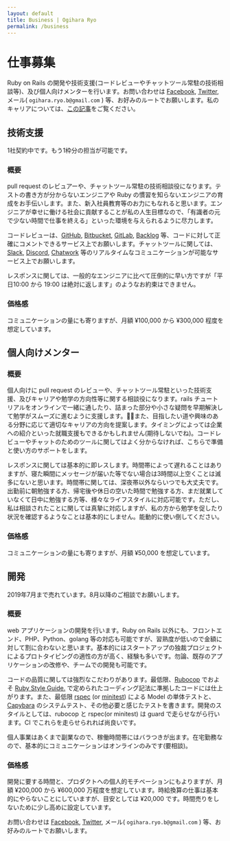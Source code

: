 ```yaml
---
layout: default
title: Business | Ogihara Ryo
permalink: /business
---
```


# 仕事募集

Ruby on Rails の開発や技術支援(コードレビューやチャットツール常駐の技術相談等)、及び個人向けメンターを行います。お問い合わせは [Facebook](https://www.facebook.com/ryo.ogihara.5), [Twitter](https://twitter.com/OgiharaRyo), メール( `ogihara.ryo.b@gmail.com` ) 等、お好みのルートでお願いします。私のキャリアについては、[この記事](https://ogihara-ryo.github.io/career-path)をご覧ください。

## 技術支援

1社契約中です。もう1枠分の担当が可能です。

### 概要

pull request のレビュアーや、チャットツール常駐の技術相談役になります。テストの書き方が分からないエンジニアや Ruby の慣習を知らないエンジニアの育成をお手伝いします。また、新入社員教育等のお力にもなれると思います。エンジニアが幸せに働ける社会に貢献することが私の人生目標なので、「有識者の元で少ない時間で仕事を終える」といった環境を与えられるように尽力します。

コードレビューは、[GitHub](https://github.com), [Bitbucket](https://bitbucket.org), [GitLab](https://gitlab.com), [Backlog](https://backlog.com/) 等、コードに対して正確にコメントできるサービス上でお願いします。チャットツールに関しては、[Slack](https://slack.com), [Discord](https://discordapp.com/), [Chatwork](https://go.chatwork.com/ja/) 等のリアルタイムなコミュニケーションが可能なサービス上でお願いします。

レスポンスに関しては、一般的なエンジニアに比べて圧倒的に早い方ですが「平日10:00 から 19:00 は絶対に返します」のようなお約束はできません。

### 価格感

コミュニケーションの量にも寄りますが、月額 ¥100,000 から ¥300,000 程度を想定しています。

## 個人向けメンター

### 概要

個人向けに pull request のレビューや、チャットツール常駐といった技術支援、及びキャリアや勉学の方向性等に関する相談役になります。rails チュートリアルをオンラインで一緒に通したり、詰まった部分や小さな疑問を早期解決して勉学がスムーズに進むように支援します。また、目指したい道や興味のある分野に応じて適切なキャリアの方向を提案します。タイミングによっては企業への紹介といった就職支援もできるかもしれません(期待しないでね)。コードレビューやチャットのためのツールに関してはよく分からなければ、こちらで準備と使い方のサポートをします。

レスポンスに関しては基本的に即レスします。時間帯によって遅れることはありますが、寝た瞬間にメッセージが届いた等でない場合は3時間以上空くことは滅多にないと思います。時間帯に関しては、深夜帯以外ならいつでも大丈夫です。出勤前に朝勉強する方、帰宅後や休日の空いた時間で勉強する方、まだ就業していなくて日中に勉強する方等、様々なライフスタイルに対応可能です。ただし、私は相談されたことに関しては真摯に対応しますが、私の方から勉学を促したり状況を確認するようなことは基本的にしません。能動的に使い倒してください。

### 価格感

コミュニケーションの量にも寄りますが、月額 ¥50,000 を想定しています。

## 開発

2019年7月まで売れています。8月以降のご相談でお願いします。

### 概要

web アプリケーションの開発を行います。Ruby on Rails 以外にも、フロントエンド、PHP、Python、golang 等の対応も可能ですが、習熟度が低いので金額に対して割に合わないと思います。基本的にはスタートアップの独裁プロジェクトによるプロトタイピングの適性の方が高く、経験も多いです。勿論、既存のアプリケーションの改修や、チームでの開発も可能です。

コードの品質に関しては強烈なこだわりがあります。最低限、[Rubocop](https://github.com/rubocop-hq/rubocop) でおよそ [Ruby Style Guide.](https://github.com/rubocop-hq/ruby-style-guide) で定められたコーディング記法に準拠したコードには仕上がります。また、最低限 [rspec](http://rspec.info) (or [minitest](https://github.com/seattlerb/minitest)) による Model の単体テストと、[Capybara](https://github.com/teamcapybara/capybara) のシステムテスト、その他必要と感じたテストを書きます。開発のスタイルとしては、rubocop と rspec(or minitest) は guard で走らせながら行います。CI でこれらを走らせられれば尚良いです。

個人事業はあくまで副業なので、稼働時間帯にはバラつきが出ます。在宅勤務なので、基本的にコミュニケーションはオンラインのみです(要相談)。

### 価格感

開発に要する時間と、プロダクトへの個人的モチベーションにもよりますが、月額 ¥200,000 から ¥600,000 万程度を想定しています。時給換算の仕事は基本的にやらないことにしていますが、目安としては ¥20,000 です。時間売りをしないために少し高めに設定しています。

お問い合わせは [Facebook](https://www.facebook.com/ryo.ogihara.5), [Twitter](https://twitter.com/OgiharaRyo), メール( `ogihara.ryo.b@gmail.com` ) 等、お好みのルートでお願いします。
